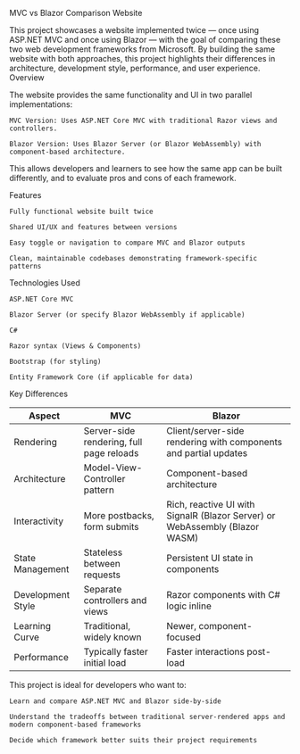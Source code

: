 MVC vs Blazor Comparison Website

This project showcases a website implemented twice — once using ASP.NET MVC and once using Blazor — with the goal of comparing these two web development frameworks from Microsoft. By building the same website with both approaches, this project highlights their differences in architecture, development style, performance, and user experience.
Overview

The website provides the same functionality and UI in two parallel implementations:

    MVC Version: Uses ASP.NET Core MVC with traditional Razor views and controllers.

    Blazor Version: Uses Blazor Server (or Blazor WebAssembly) with component-based architecture.

This allows developers and learners to see how the same app can be built differently, and to evaluate pros and cons of each framework.


Features

    Fully functional website built twice

    Shared UI/UX and features between versions

    Easy toggle or navigation to compare MVC and Blazor outputs

    Clean, maintainable codebases demonstrating framework-specific patterns

Technologies Used

    ASP.NET Core MVC

    Blazor Server (or specify Blazor WebAssembly if applicable)

    C#

    Razor syntax (Views & Components)

    Bootstrap (for styling)

    Entity Framework Core (if applicable for data)

Key Differences

| Aspect            | MVC                                      | Blazor                                                                      |
| ----------------- | ---------------------------------------- | --------------------------------------------------------------------------- |
| Rendering         | Server-side rendering, full page reloads | Client/server-side rendering with components and partial updates            |
| Architecture      | Model-View-Controller pattern            | Component-based architecture                                                |
| Interactivity     | More postbacks, form submits             | Rich, reactive UI with SignalR (Blazor Server) or WebAssembly (Blazor WASM) |
| State Management  | Stateless between requests               | Persistent UI state in components                                           |
| Development Style | Separate controllers and views           | Razor components with C# logic inline                                       |
| Learning Curve    | Traditional, widely known                | Newer, component-focused                                                    |
| Performance       | Typically faster initial load            | Faster interactions post-load                                               |


This project is ideal for developers who want to:

    Learn and compare ASP.NET MVC and Blazor side-by-side

    Understand the tradeoffs between traditional server-rendered apps and modern component-based frameworks

    Decide which framework better suits their project requirements
